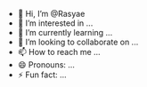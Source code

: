 - 👋 Hi, I’m @Rasyae
- 👀 I’m interested in ...
- 🌱 I’m currently learning ...
- 💞️ I’m looking to collaborate on ...
- 📫 How to reach me ...
- 😄 Pronouns: ...
- ⚡ Fun fact: ...

<!---
Rasyae/Rasyae is a ✨ special ✨ repository because its `README.md` (this file) appears on your GitHub profile.
You can click the Preview link to take a look at your changes.
--->
